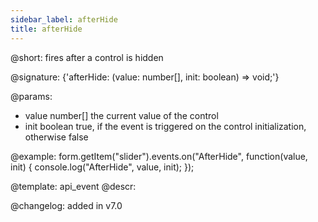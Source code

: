 ```yaml
---
sidebar_label: afterHide
title: afterHide
---          
```


@short: fires after a control is hidden

@signature: {'afterHide: (value: number[], init: boolean) => void;'} 

@params:
- value     number[]     the current value of the control
- init      boolean     true, if the event is triggered on the control initialization, otherwise false


@example:
form.getItem("slider").events.on("AfterHide", function(value, init) {
    console.log("AfterHide", value, init);
});


@template: api_event
@descr:

@changelog: added in v7.0
